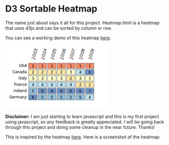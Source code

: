 # D3 Sortable Heatmap

The name just about says it all for this project.  Heatmap.html is a heatmap that uses d3js and can be sorted by column or row.

You can see a working demo of this heatmap [here](https://fhightower.github.io/d3js-sortable-heatmap/heatmap.html).

![](d3js-sortable-heatmap.png)

**Disclaimer:** I am just starting to learn javascript and this is my first project using javascript, so any feedback is greatly appreciated.  I will be going back through this project and doing some cleanup in the near future.  Thanks!

This is inspired by the heatmap [here](https://jsfiddle.net/nrabinowitz/Lk5Pw/ "d3js Heatmap Example").  Here is a screenshot of the heatmap: